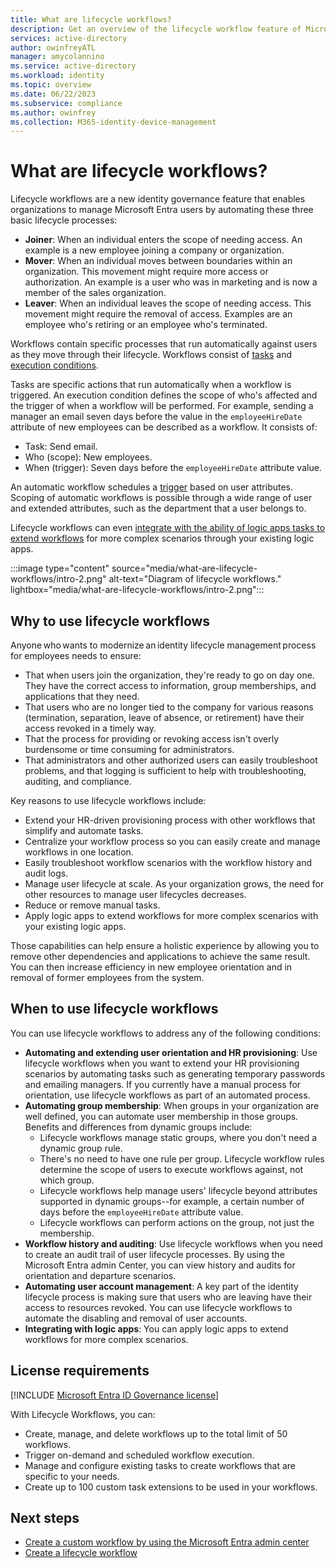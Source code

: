 ```yaml
---
title: What are lifecycle workflows?
description: Get an overview of the lifecycle workflow feature of Microsoft Entra ID.
services: active-directory
author: owinfreyATL
manager: amycolannino
ms.service: active-directory
ms.workload: identity
ms.topic: overview
ms.date: 06/22/2023
ms.subservice: compliance
ms.author: owinfrey
ms.collection: M365-identity-device-management
---
```


# What are lifecycle workflows?

Lifecycle workflows are a new identity governance feature that enables organizations to manage Microsoft Entra users by automating these three basic lifecycle processes:

- **Joiner**: When an individual enters the scope of needing access. An example is a new employee joining a company or organization.
- **Mover**: When an individual moves between boundaries within an organization. This movement might require more access or authorization. An example is a user who was in marketing and is now a member of the sales organization.
- **Leaver**: When an individual leaves the scope of needing access. This movement might require the removal of access. Examples are an employee who's retiring or an employee who's terminated.

Workflows contain specific processes that run automatically against users as they move through their lifecycle. Workflows consist of [tasks](lifecycle-workflow-tasks.md) and [execution conditions](understanding-lifecycle-workflows.md#understanding-lifecycle-workflows).

Tasks are specific actions that run automatically when a workflow is triggered. An execution condition defines the scope of who's affected and the trigger of when a workflow will be performed. For example, sending a manager an email seven days before the value in the `employeeHireDate` attribute of new employees can be described as a workflow. It consists of:

- Task: Send email.
- Who (scope): New employees.
- When (trigger): Seven days before the `employeeHireDate` attribute value.

An automatic workflow schedules a [trigger](understanding-lifecycle-workflows.md#trigger-details) based on user attributes. Scoping of automatic workflows is possible through a wide range of user and extended attributes, such as the department that a user belongs to.

Lifecycle workflows can even [integrate with the ability of logic apps tasks to extend workflows](lifecycle-workflow-extensibility.md) for more complex scenarios through your existing logic apps.

:::image type="content" source="media/what-are-lifecycle-workflows/intro-2.png" alt-text="Diagram of lifecycle workflows." lightbox="media/what-are-lifecycle-workflows/intro-2.png":::

## Why to use lifecycle workflows

Anyone who wants to modernize an identity lifecycle management process for employees needs to ensure:

- That when users join the organization, they're ready to go on day one. They have the correct access to information, group memberships, and applications that they need.
- That users who are no longer tied to the company for various reasons (termination, separation, leave of absence, or retirement) have their access revoked in a timely way.
- That the process for providing or revoking access isn't overly burdensome or time consuming for administrators.
- That administrators and other authorized users can easily troubleshoot problems, and that logging is sufficient to help with troubleshooting, auditing, and compliance.

Key reasons to use lifecycle workflows include:

- Extend your HR-driven provisioning process with other workflows that simplify and automate tasks.
- Centralize your workflow process so you can easily create and manage workflows in one location.
- Easily troubleshoot workflow scenarios with the workflow history and audit logs.
- Manage user lifecycle at scale. As your organization grows, the need for other resources to manage user lifecycles decreases.
- Reduce or remove manual tasks.
- Apply logic apps to extend workflows for more complex scenarios with your existing logic apps.

Those capabilities can help ensure a holistic experience by allowing you to remove other dependencies and applications to achieve the same result. You can then increase efficiency in new employee orientation and in removal of former employees from the system.

## When to use lifecycle workflows

You can use lifecycle workflows to address any of the following conditions:

- **Automating and extending user orientation and HR provisioning**: Use lifecycle workflows when you want to extend your HR provisioning scenarios by automating tasks such as generating temporary passwords and emailing managers. If you currently have a manual process for orientation, use lifecycle workflows as part of an automated process.
- **Automating group membership**: When groups in your organization are well defined, you can automate user membership in those groups. Benefits and differences from dynamic groups include:
  - Lifecycle workflows manage static groups, where you don't need a dynamic group rule.
  - There's no need to have one rule per group. Lifecycle workflow rules determine the scope of users to execute workflows against, not which group.
  - Lifecycle workflows help manage users' lifecycle beyond attributes supported in dynamic groups--for example, a certain number of days before the `employeeHireDate` attribute value.
  - Lifecycle workflows can perform actions on the group, not just the membership.
- **Workflow history and auditing**: Use lifecycle workflows when you need to create an audit trail of user lifecycle processes. By using the Microsoft Entra admin Center, you can view history and audits for orientation and departure scenarios.
- **Automating user account management**: A key part of the identity lifecycle process is making sure that users who are leaving have their access to resources revoked. You can use lifecycle workflows to automate the disabling and removal of user accounts.
- **Integrating with logic apps**: You can apply logic apps to extend workflows for more complex scenarios.

## License requirements

[!INCLUDE [Microsoft Entra ID Governance license](~/includes/entra-entra-governance-license.md)]

With Lifecycle Workflows, you can:

- Create, manage, and delete workflows up to the total limit of 50 workflows.
- Trigger on-demand and scheduled workflow execution.
- Manage and configure existing tasks to create workflows that are specific to your needs.
- Create up to 100 custom task extensions to be used in your workflows.

## Next steps

- [Create a custom workflow by using the Microsoft Entra admin center](tutorial-onboard-custom-workflow-portal.md)
- [Create a lifecycle workflow](create-lifecycle-workflow.md)
